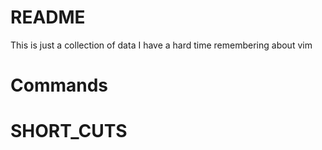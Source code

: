 # README

This is just a collection of data I have a hard time remembering about vim


# Commands

# SHORT_CUTS

